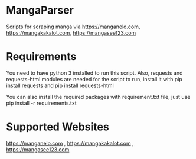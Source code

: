 # MangaParser
Scripts for scraping manga via https://manganelo.com, https://mangakakalot.com, https://mangasee123.com

# Requirements
You need to have python 3 installed to run this script. Also, requests and requests-html modules are needed for the script to run, install it with pip install requests and pip install requests-html

You can also install the required packages with requirement.txt file, just use pip install -r requirements.txt

# Supported Websites
https://manganelo.com ,
https://mangakakalot.com ,
https://mangasee123.com 
	

